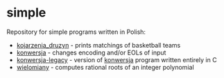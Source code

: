 # simple #
Repository for simple programs written in Polish:
* [kojarzenia_druzyn](kojarzenia_druzyn) - prints matchings of basketball teams
* [konwersja](konwersja) - changes encoding and/or EOLs of input
* [konwersja-legacy](konwersja-legacy) - version of [konwersja](konwersja) program written entirely in C
* [wielomiany](wielomiany) - computes rational roots of an integer polynomial
